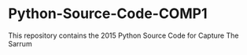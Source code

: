 # Python-Source-Code-COMP1
This repository contains the 2015 Python Source Code for Capture The Sarrum
